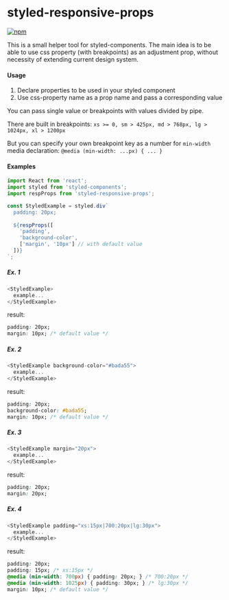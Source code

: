# styled-responsive-props

[![npm](https://img.shields.io/badge/dependencies-none-brightgreen.svg)]()

This is a small helper tool for styled-components. The main idea is to be able to use css property (with breakpoints) as an adjustment prop, without necessity of extending current design system.

#### Usage

1. Declare properties to be used in your styled component 
2. Use css-property name as a prop name and pass a corresponding value 

You can pass single value or breakpoints with values divided by pipe.

There are built in breakpoints:
`xs >= 0, sm > 425px, md > 768px, lg > 1024px, xl > 1200px`

But you can specify your own breakpoint key as a number for `min-width` media declaration: 
`@media (min-width: ...px) { ... }`

#### Examples
```js
import React from 'react';
import styled from 'styled-components';
import respProps from 'styled-responsive-props';

const StyledExample = styled.div`
  padding: 20px;
  
  ${respProps([
    'padding',
    'background-color',
    ['margin', '10px'] // with default value
  ])}
`;
```

##### Ex. 1
```js
<StyledExample>
  example...
</StyledExample>
```
result:
```css
padding: 20px;
margin: 10px; /* default value */
```

##### Ex. 2
```js
<StyledExample background-color="#bada55">
  example...
</StyledExample>
```
result:
```css
padding: 20px;
background-color: #bada55;
margin: 10px; /* default value */
```

##### Ex. 3
```js
<StyledExample margin="20px">
  example...
</StyledExample>
```
result:
```css
padding: 20px;
margin: 20px;
```

##### Ex. 4
```js
<StyledExample padding="xs:15px|700:20px|lg:30px">
  example...
</StyledExample>
```
result:
```css
padding: 20px;
padding: 15px; /* xs:15px */
@media (min-width: 700px) { padding: 20px; } /* 700:20px */
@media (min-width: 1025px) { padding: 30px; } /* lg:30px */
margin: 10px; /* default value */
```
